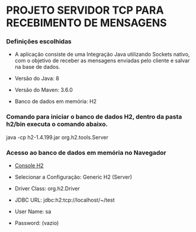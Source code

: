 # PROJETO SERVIDOR TCP PARA RECEBIMENTO DE MENSAGENS

### Definições escolhidas

* A aplicação consiste de uma Integração Java utilizando Sockets nativo, com o objetivo de receber as mensagens enviadas pelo cliente e salvar na base de dados.

* Versão do Java: 8

* Versão do Maven: 3.6.0

* Banco de dados em memória: H2


### Comando para iniciar o banco de dados H2, dentro da pasta h2/bin executa o comando abaixo.

java -cp h2-1.4.199.jar org.h2.tools.Server

### Acesso ao banco de dados em memória no Navegador

* [Console H2](http://127.0.1.1:8082)

* Selecionar a Configuração: Generic H2 (Server)

* Driver Class: org.h2.Driver

* JDBC URL: jdbc:h2:tcp://localhost/~/test

* User Name: sa

* Password: (vazio)


